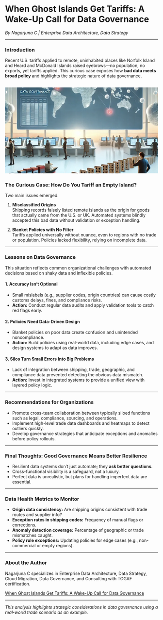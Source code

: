 # When Ghost Islands Get Tariffs: A Wake-Up Call for Data Governance  
*By Nagarjuna C | Enterprise Data Architecture, Data Strategy*

---

### Introduction  
Recent U.S. tariffs applied to remote, uninhabited places like Norfolk Island and Heard and McDonald Islands raised eyebrows—no population, no exports, yet tariffs applied. This curious case exposes how **bad data meets broad policy** and highlights the strategic nature of data governance.

![Data Governance](images/datagov.png "Data Governance")
---

### The Curious Case: How Do You Tariff an Empty Island?

Two main issues emerged:  
1. **Misclassified Origins**  
   Shipping records falsely listed remote islands as the origin for goods that actually came from the U.S. or UK. Automated systems blindly accepted this bad data without validation or exception handling.  

2. **Blanket Policies with No Filter**  
   Tariffs applied universally without nuance, even to regions with no trade or population. Policies lacked flexibility, relying on incomplete data.

---

### Lessons on Data Governance

This situation reflects common organizational challenges with automated decisions based on shaky data and inflexible policies.

#### 1. Accuracy Isn’t Optional  
- Small mislabels (e.g., supplier codes, origin countries) can cause costly customs delays, fines, and compliance risks.  
- **Action:** Conduct regular data audits and apply validation tools to catch red flags early.

#### 2. Policies Need Data-Driven Design  
- Blanket policies on poor data create confusion and unintended noncompliance.  
- **Action:** Build policies using real-world data, including edge cases, and design systems to adapt as data improves.

#### 3. Silos Turn Small Errors Into Big Problems  
- Lack of integration between shipping, trade, geographic, and compliance data prevented detecting the obvious data mismatch.  
- **Action:** Invest in integrated systems to provide a unified view with layered policy logic.

---

### Recommendations for Organizations  

- Promote cross-team collaboration between typically siloed functions such as legal, compliance, sourcing, and operations.  
- Implement high-level trade data dashboards and heatmaps to detect outliers quickly.  
- Develop governance strategies that anticipate exceptions and anomalies before policy rollouts.

---

### Final Thoughts: Good Governance Means Better Resilience  

- Resilient data systems don’t just automate; they **ask better questions**.  
- Cross-functional visibility is a safeguard, not a luxury.  
- Perfect data is unrealistic, but plans for handling imperfect data are essential.

---

### Data Health Metrics to Monitor  
- **Origin data consistency:** Are shipping origins consistent with trade routes and supplier info?  
- **Exception rates in shipping codes:** Frequency of manual flags or corrections.  
- **Anomaly detection coverage:** Percentage of geographic or trade mismatches caught.  
- **Policy rule exceptions:** Updating policies for edge cases (e.g., non-commercial or empty regions).

---

### About the Author  
Nagarjuna C specializes in Enterprise Data Architecture, Data Strategy, Cloud Migration, Data Governance, and Consulting with TOGAF certification.

[When Ghost Islands Get Tariffs: A Wake-Up Call for Data Governance](https://www.linkedin.com/pulse/when-ghost-islands-get-tariffs-wake-up-call-data-governance-c-fw8le/?trackingId=5CD7hrs9taEAVVY%2BNUsapQ%3D%3D)

---

*This analysis highlights strategic considerations in data governance using a real-world trade scenario as an example.*

